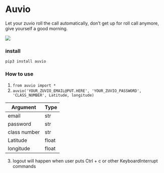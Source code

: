 # Auvio

Let your zuvio roll the call automatically, don’t get up for roll call anymore, give yourself a good morning.


![](https://img.shields.io/pypi/v/auvio.svg)

### install
`pip3 install auvio`

### How to use
1. `from auvio import *`
2. `auvio('YOUR_ZUVIO_EMAIL@PUT.HERE', 'YOUR_ZUVIO_PASSWORD', 'CLASS_NUMBER', Latitude, longitude)`


Argument           | Type  
--------------|-------
email    | str 
password    | str
class number  | str
Latitude | float
longitude | float


3. logout will happen when user puts Ctrl + c or other KeyboardInterrupt commands